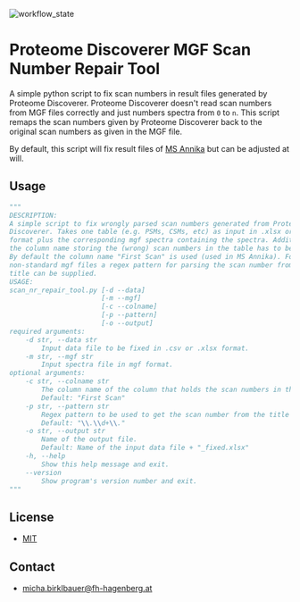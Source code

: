 ![workflow_state](https://github.com/hgb-bin-proteomics/Proteome_Discoverer_MGF_Scan_Number_Repair_Tool/workflows/python%20CI/badge.svg)

# Proteome Discoverer MGF Scan Number Repair Tool

A simple python script to fix scan numbers in result files generated by Proteome Discoverer. Proteome Discoverer doesn't read scan numbers from MGF
files correctly and just numbers spectra from `0` to `n`. This script remaps the scan numbers given by Proteome Discoverer back to the original
scan numbers as given in the MGF file.

By default, this script will fix result files of [MS Annika](https://github.com/hgb-bin-proteomics/MSAnnika) but can be adjusted at will.

## Usage

```python
"""
DESCRIPTION:
A simple script to fix wrongly parsed scan numbers generated from Proteome
Discoverer. Takes one table (e.g. PSMs, CSMs, etc) as input in .xlsx or .csv
format plus the corresponding mgf spectra containing the spectra. Additionally
the column name storing the (wrong) scan numbers in the table has to be given.
By default the column name "First Scan" is used (used in MS Annika). For
non-standard mgf files a regex pattern for parsing the scan number from the
title can be supplied.
USAGE:
scan_nr_repair_tool.py [-d --data]
                       [-m --mgf]
                       [-c --colname]
                       [-p --pattern]
                       [-o --output]
required arguments:
    -d str, --data str
        Input data file to be fixed in .csv or .xlsx format.
    -m str, --mgf str
        Input spectra file in mgf format.
optional arguments:
    -c str, --colname str
        The column name of the column that holds the scan numbers in the input data file.
        Default: "First Scan"
    -p str, --pattern str
        Regex pattern to be used to get the scan number from the title if it can't be automatically infered.
        Default: "\\.\\d+\\."
    -o str, --output str
        Name of the output file.
        Default: Name of the input data file + "_fixed.xlsx"
    -h, --help
        Show this help message and exit.
    --version
        Show program's version number and exit.
"""
```

## License

- [MIT](https://github.com/hgb-bin-proteomics/Proteome_Discoverer_MGF_Scan_Number_Repair_Tool/blob/master/LICENSE)

## Contact

- [micha.birklbauer@fh-hagenberg.at](mailto:micha.birklbauer@fh-hagenberg.at)
